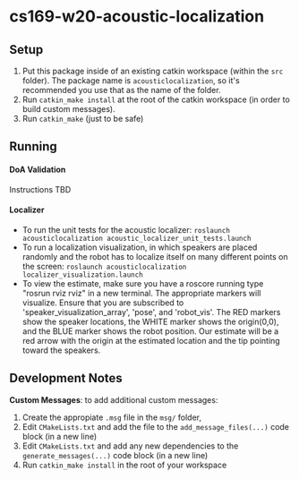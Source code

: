 # cs169-w20-acoustic-localization


## Setup
1. Put this package inside of an existing catkin workspace (within the `src` folder). The package name is `acousticlocalization`, so it's recommended you use that as the name of the folder.
1. Run `catkin_make install` at the root of the catkin workspace (in order to build custom messages).
1. Run `catkin_make` (just to be safe)

## Running

#### DoA Validation
Instructions TBD

#### Localizer 
* To run the unit tests for the acoustic localizer: `roslaunch acousticlocalization acoustic_localizer_unit_tests.launch`
* To run a localization visualization, in which speakers are placed randomly and the robot has to localize itself on many different points on the screen: `roslaunch acousticlocalization localizer_visualization.launch`
* To view the estimate, make sure you have a roscore running type "rosrun rviz rviz" in a new terminal. The appropriate markers will visualize. Ensure that you are subscribed to 'speaker_visualization_array', 'pose', and 'robot_vis'. The RED markers show the speaker locations, the WHITE marker shows the origin(0,0), and the BLUE marker shows the robot position. Our estimate will be a red arrow with the origin at the estimated location and the tip pointing toward the speakers.

## Development Notes

**Custom Messages**: to add additional custom messages:
1. Create the appropiate `.msg` file in the `msg/` folder,
1. Edit `CMakeLists.txt` and add the file to the `add_message_files(...)` code block (in a new line)
1. Edit `CMakeLists.txt` and add any new dependencies to the `generate_messages(...)` code block (in a new line)
1. Run `catkin_make install` in the root of your workspace
